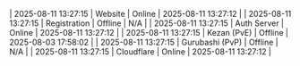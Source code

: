 | 2025-08-11 13:27:15 | Website | Online | 2025-08-11 13:27:12 |
| 2025-08-11 13:27:15 | Registration | Offline | N/A |
| 2025-08-11 13:27:15 | Auth Server | Online | 2025-08-11 13:27:12 |
| 2025-08-11 13:27:15 | Kezan (PvE) | Offline | 2025-08-03 17:58:02 |
| 2025-08-11 13:27:15 | Gurubashi (PvP) | Offline | N/A |
| 2025-08-11 13:27:15 | Cloudflare | Online | 2025-08-11 13:27:12 |
